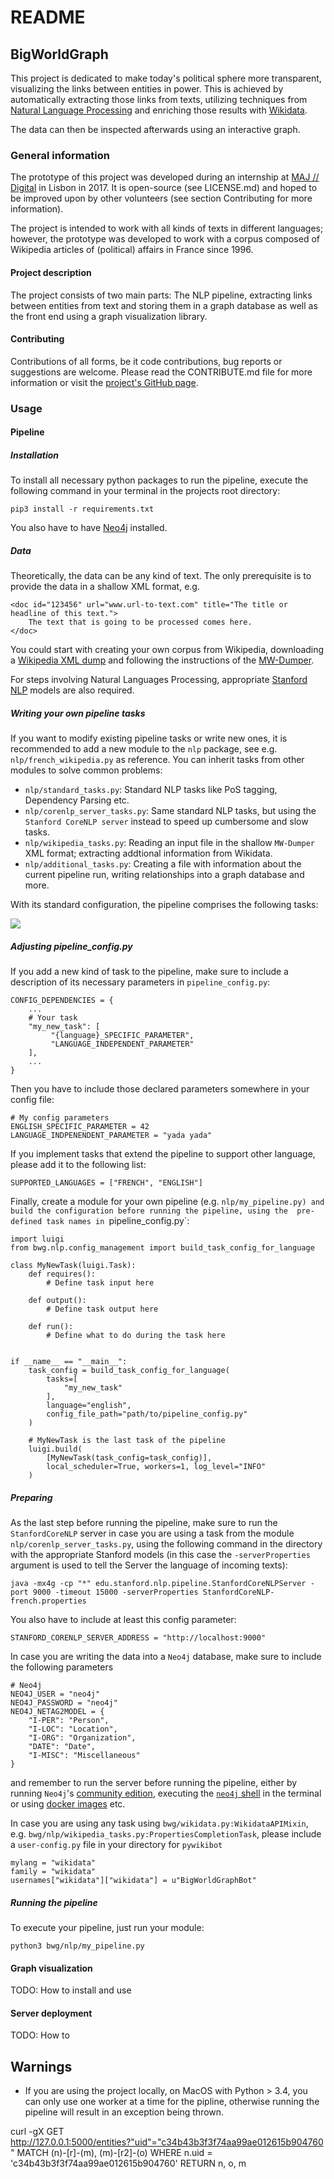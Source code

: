 # README

## BigWorldGraph

This project is dedicated to make today's political sphere more transparent, visualizing the links between entities in 
power. This is achieved by automatically extracting those links from texts, utilizing techniques from [Natural Language 
Processing](https://en.wikipedia.org/wiki/Natural_language_processing) and enriching those results with 
[Wikidata](https://www.wikidata.org/wiki/Wikidata:Main_Page).

The data can then be inspected afterwards using an interactive graph.

### General information

The prototype of this project was developed during an internship at [MAJ // Digital](http://maj.digital/) in Lisbon in 2017. 
It is open-source (see LICENSE.md) and hoped to be improved upon by other volunteers (see section Contributing for more 
information). 

The project is intended to work with all kinds of texts in different languages; however, the prototype was developed to 
work with a corpus composed of Wikipedia articles of (political) affairs in France since 1996.

#### Project description

The project consists of two main parts: The NLP pipeline, extracting links between entities from text and storing them 
in a graph database as well as the front end using a graph visualization library.

#### Contributing

Contributions of all forms, be it code contributions, bug reports or suggestions are welcome. Please read the 
CONTRIBUTE.md file for more information or visit the [project's GitHub page](https://github.com/majdigital/bigworldgraph).

### Usage

#### Pipeline

##### Installation

To install all necessary python packages to run the pipeline, execute the following command in your terminal in the projects 
root directory:

    pip3 install -r requirements.txt
    
You also have to have [Neo4j](https://neo4j.com/download/) installed.

##### Data

Theoretically, the data can be any kind of text. The only prerequisite is to provide the data in a shallow XML format, e.g.

    <doc id="123456" url="www.url-to-text.com" title="The title or headline of this text.">
        The text that is going to be processed comes here.
    </doc>
    
You could start with creating your own corpus from Wikipedia, downloading a [Wikipedia XML dump](https://dumps.wikimedia.org/)
and following the instructions of the [MW-Dumper](https://www.mediawiki.org/wiki/Manual:MWDumper).

For steps involving Natural Languages Processing, appropriate [Stanford NLP](https://stanfordnlp.github.io/CoreNLP/download.html) models are also required.

##### Writing your own pipeline tasks

If you want to modify existing pipeline tasks or write new ones, it is recommended to add a new module to the `nlp` package,
see e.g. `nlp/french_wikipedia.py` as reference. You can inherit tasks from other modules to solve common problems:

* `nlp/standard_tasks.py`: Standard NLP tasks like PoS tagging, Dependency Parsing etc.
* `nlp/corenlp_server_tasks.py`: Same standard NLP tasks, but using the `Stanford CoreNLP server` instead to speed up 
cumbersome and slow tasks.
* `nlp/wikipedia_tasks.py`: Reading an input file in the shallow `MW-Dumper` XML format; extracting addtional information 
from Wikidata.
* `nlp/additional_tasks.py`: Creating a file with information about the current pipeline run, writing relationships into 
a graph database and more.

With its standard configuration, the pipeline comprises the following tasks:

![](img/flowchart.png)

##### Adjusting pipeline_config.py

If you add a new kind of task to the pipeline, make sure to include a description of its necessary parameters in 
`pipeline_config.py`:

    CONFIG_DEPENDENCIES = {
        ...
        # Your task
        "my_new_task": [
             "{language}_SPECIFIC_PARAMETER", 
             "LANGUAGE_INDEPENDENT_PARAMETER"
        ],
        ...
    }
    
Then you have to include those declared parameters somewhere in your config file:

    # My config parameters
    ENGLISH_SPECIFIC_PARAMETER = 42
    LANGUAGE_INDPENENDENT_PARAMETER = "yada yada"
    
If you implement tasks that extend the pipeline to support other language, please add it to the following list:

    SUPPORTED_LANGUAGES = ["FRENCH", "ENGLISH"]
    
Finally, create a module for your own pipeline (e.g. `nlp/my_pipeline.py) and build the configuration before running the pipeline, using the 
pre-defined task names in `pipeline_config.py`: 

    import luigi
    from bwg.nlp.config_management import build_task_config_for_language
    
    class MyNewTask(luigi.Task):
        def requires():
            # Define task input here
            
        def output():
            # Define task output here
            
        def run():
            # Define what to do during the task here
            
    
    if __name__ == "__main__":
        task_config = build_task_config_for_language(
            tasks=[
                "my_new_task"
            ],
            language="english",
            config_file_path="path/to/pipeline_config.py"
        )
        
        # MyNewTask is the last task of the pipeline
        luigi.build(
            [MyNewTask(task_config=task_config)],
            local_scheduler=True, workers=1, log_level="INFO"
        )

##### Preparing

As the last step before running the pipeline, make sure to run the `StanfordCoreNLP` server in case you are using a task
from the module `nlp/corenlp_server_tasks.py`, using the following command in the directory with the appropriate Stanford
models (in this case the `-serverProperties` argument is used to tell the Server the language of incoming texts):

    java -mx4g -cp "*" edu.stanford.nlp.pipeline.StanfordCoreNLPServer -port 9000 -timeout 15000 -serverProperties StanfordCoreNLP-french.properties 
    
You also have to include at least this config parameter:

    STANFORD_CORENLP_SERVER_ADDRESS = "http://localhost:9000"
      
In case you are writing the data into a `Neo4j` database, make sure to include the following parameters

    # Neo4j
    NEO4J_USER = "neo4j"
    NEO4J_PASSWORD = "neo4j"
    NEO4J_NETAG2MODEL = {
        "I-PER": "Person",
        "I-LOC": "Location",
        "I-ORG": "Organization",
        "DATE": "Date",
        "I-MISC": "Miscellaneous"
    }
    
and remember to run the server before running the pipeline, either by running `Neo4j`'s [community edition](https://neo4j.com/download/),
executing the [`neo4j` shell](http://technoracle.blogspot.pt/2012/04/neo4j-installing-running-and-shell.html) in the terminal 
or using [docker images](https://neo4j.com/developer/docker/) etc.

In case you are using any task using `bwg/wikidata.py:WikidataAPIMixin`, e.g. `bwg/nlp/wikipedia_tasks.py:PropertiesCompletionTask`,
please include a `user-config.py` file in your directory for `pywikibot`

    mylang = "wikidata"
    family = "wikidata"
    usernames["wikidata"]["wikidata"] = u"BigWorldGraphBot"

##### Running the pipeline

To execute your pipeline, just run your module:

    python3 bwg/nlp/my_pipeline.py

#### Graph visualization

TODO: How to install and use

#### Server deployment

TODO: How to

## Warnings

* If you are using the project locally, on MacOS with Python > 3.4, you can only use one worker at a time for the 
pipline, otherwise running the pipeline will result in an exception being thrown.

curl -gX GET http://127.0.0.1:5000/entities?"uid"="c34b43b3f3f74aa99ae012615b904760"
 MATCH (n)-[r]-(m), (m)-[r2]-(o)
WHERE n.uid = 'c34b43b3f3f74aa99ae012615b904760' 
RETURN n, o, m